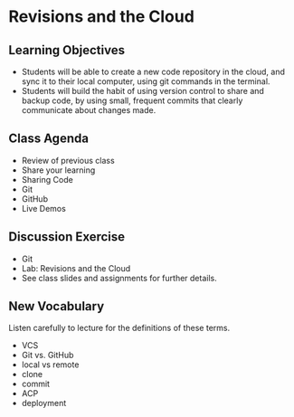# Revisions and the Cloud

## Learning Objectives
- Students will be able to create a new code repository in the cloud, and sync it to their local computer, using git commands in the terminal.
- Students will build the habit of using version control to share and backup code, by using small, frequent commits that clearly communicate about changes made.

## Class Agenda
- Review of previous class
- Share your learning
- Sharing Code
- Git
- GitHub
- Live Demos

## Discussion Exercise
- Git
- Lab: Revisions and the Cloud
- See class slides and assignments for further details.

## New Vocabulary
Listen carefully to lecture for the definitions of these terms.

- VCS
- Git vs. GitHub
- local vs remote
- clone
- commit
- ACP
- deployment
